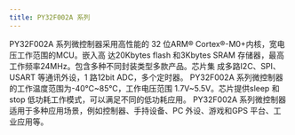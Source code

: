 ```yaml
---
title: PY32F002A 系列
---
```


PY32F002A 系列微控制器采用高性能的 32 位ARM® Cortex®-M0+内核，宽电压工作范围的MCU。嵌入高
达20Kbytes flash 和3Kbytes SRAM 存储器，最高工作频率24MHz。包含多种不同封装类型多款产品。芯片集
成多路I2C、SPI、USART 等通讯外设，1 路12bit ADC，多个定时器。
PY32F002A 系列微控制器的工作温度范围为-40℃~85℃，工作电压范围 1.7V~5.5V。芯片提供sleep 和
stop 低功耗工作模式，可以满足不同的低功耗应用。
PY32F002A 系列微控制器适用于多种应用场景，例如控制器、手持设备、PC 外设、游戏和GPS 平台、工
业应用等。

<!-- @include: ../../data/markdown/PY32F002A.md -->